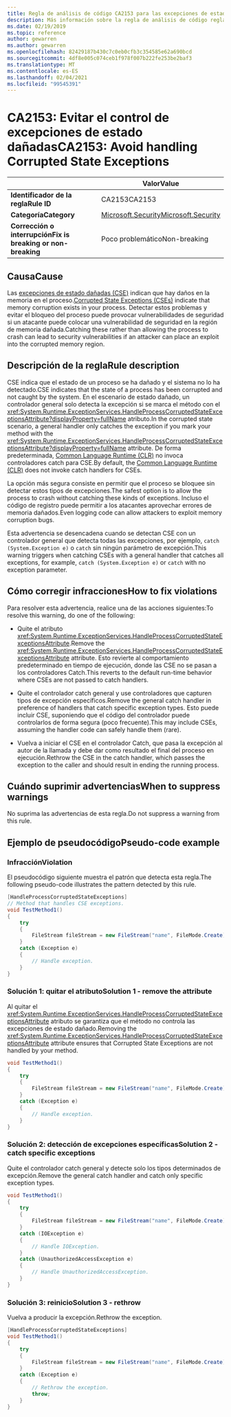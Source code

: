 ```yaml
---
title: Regla de análisis de código CA2153 para las excepciones de estado dañado (análisis de código)
description: Más información sobre la regla de análisis de código regla de análisis de código CA2153 para las excepciones de estado dañado
ms.date: 02/19/2019
ms.topic: reference
author: gewarren
ms.author: gewarren
ms.openlocfilehash: 82429187b430c7c0eb0cfb3c354585e62a690bcd
ms.sourcegitcommit: 4df8e005c074ceb1f978f007b222fe253be2baf3
ms.translationtype: MT
ms.contentlocale: es-ES
ms.lasthandoff: 02/04/2021
ms.locfileid: "99545391"
---
```

# <a name="ca2153-avoid-handling-corrupted-state-exceptions"></a><span data-ttu-id="716e3-103">CA2153: Evitar el control de excepciones de estado dañadas</span><span class="sxs-lookup"><span data-stu-id="716e3-103">CA2153: Avoid handling Corrupted State Exceptions</span></span>

| | <span data-ttu-id="716e3-104">Valor</span><span class="sxs-lookup"><span data-stu-id="716e3-104">Value</span></span> |
|-|-|
| <span data-ttu-id="716e3-105">**Identificador de la regla**</span><span class="sxs-lookup"><span data-stu-id="716e3-105">**Rule ID**</span></span> |<span data-ttu-id="716e3-106">CA2153</span><span class="sxs-lookup"><span data-stu-id="716e3-106">CA2153</span></span>|
| <span data-ttu-id="716e3-107">**Categoría**</span><span class="sxs-lookup"><span data-stu-id="716e3-107">**Category**</span></span> |[<span data-ttu-id="716e3-108">Microsoft.Security</span><span class="sxs-lookup"><span data-stu-id="716e3-108">Microsoft.Security</span></span>](security-warnings.md)|
| <span data-ttu-id="716e3-109">**Corrección o interrupción**</span><span class="sxs-lookup"><span data-stu-id="716e3-109">**Fix is breaking or non-breaking**</span></span> |<span data-ttu-id="716e3-110">Poco problemático</span><span class="sxs-lookup"><span data-stu-id="716e3-110">Non-breaking</span></span>|

## <a name="cause"></a><span data-ttu-id="716e3-111">Causa</span><span class="sxs-lookup"><span data-stu-id="716e3-111">Cause</span></span>

<span data-ttu-id="716e3-112">Las [excepciones de estado dañadas (CSE)](/archive/msdn-magazine/2009/february/clr-inside-out-handling-corrupted-state-exceptions) indican que hay daños en la memoria en el proceso.</span><span class="sxs-lookup"><span data-stu-id="716e3-112">[Corrupted State Exceptions (CSEs)](/archive/msdn-magazine/2009/february/clr-inside-out-handling-corrupted-state-exceptions) indicate that memory corruption exists in your process.</span></span> <span data-ttu-id="716e3-113">Detectar estos problemas y evitar el bloqueo del proceso puede provocar vulnerabilidades de seguridad si un atacante puede colocar una vulnerabilidad de seguridad en la región de memoria dañada.</span><span class="sxs-lookup"><span data-stu-id="716e3-113">Catching these rather than allowing the process to crash can lead to security vulnerabilities if an attacker can place an exploit into the corrupted memory region.</span></span>

## <a name="rule-description"></a><span data-ttu-id="716e3-114">Descripción de la regla</span><span class="sxs-lookup"><span data-stu-id="716e3-114">Rule description</span></span>

<span data-ttu-id="716e3-115">CSE indica que el estado de un proceso se ha dañado y el sistema no lo ha detectado.</span><span class="sxs-lookup"><span data-stu-id="716e3-115">CSE indicates that the state of a process has been corrupted and not caught by the system.</span></span> <span data-ttu-id="716e3-116">En el escenario de estado dañado, un controlador general solo detecta la excepción si se marca el método con el <xref:System.Runtime.ExceptionServices.HandleProcessCorruptedStateExceptionsAttribute?displayProperty=fullName> atributo.</span><span class="sxs-lookup"><span data-stu-id="716e3-116">In the corrupted state scenario, a general handler only catches the exception if you mark your method with the <xref:System.Runtime.ExceptionServices.HandleProcessCorruptedStateExceptionsAttribute?displayProperty=fullName> attribute.</span></span> <span data-ttu-id="716e3-117">De forma predeterminada, [Common Language Runtime (CLR)](../../../standard/clr.md) no invoca controladores catch para CSE.</span><span class="sxs-lookup"><span data-stu-id="716e3-117">By default, the [Common Language Runtime (CLR)](../../../standard/clr.md) does not invoke catch handlers for CSEs.</span></span>

<span data-ttu-id="716e3-118">La opción más segura consiste en permitir que el proceso se bloquee sin detectar estos tipos de excepciones.</span><span class="sxs-lookup"><span data-stu-id="716e3-118">The safest option is to allow the process to crash without catching these kinds of exceptions.</span></span> <span data-ttu-id="716e3-119">Incluso el código de registro puede permitir a los atacantes aprovechar errores de memoria dañados.</span><span class="sxs-lookup"><span data-stu-id="716e3-119">Even logging code can allow attackers to exploit memory corruption bugs.</span></span>

<span data-ttu-id="716e3-120">Esta advertencia se desencadena cuando se detectan CSE con un controlador general que detecta todas las excepciones, por ejemplo, `catch (System.Exception e)` o `catch` sin ningún parámetro de excepción.</span><span class="sxs-lookup"><span data-stu-id="716e3-120">This warning triggers when catching CSEs with a general handler that catches all exceptions, for example, `catch (System.Exception e)` or `catch` with no exception parameter.</span></span>

## <a name="how-to-fix-violations"></a><span data-ttu-id="716e3-121">Cómo corregir infracciones</span><span class="sxs-lookup"><span data-stu-id="716e3-121">How to fix violations</span></span>

<span data-ttu-id="716e3-122">Para resolver esta advertencia, realice una de las acciones siguientes:</span><span class="sxs-lookup"><span data-stu-id="716e3-122">To resolve this warning, do one of the following:</span></span>

- <span data-ttu-id="716e3-123">Quite el atributo <xref:System.Runtime.ExceptionServices.HandleProcessCorruptedStateExceptionsAttribute>.</span><span class="sxs-lookup"><span data-stu-id="716e3-123">Remove the <xref:System.Runtime.ExceptionServices.HandleProcessCorruptedStateExceptionsAttribute> attribute.</span></span> <span data-ttu-id="716e3-124">Esto revierte al comportamiento predeterminado en tiempo de ejecución, donde las CSE no se pasan a los controladores Catch.</span><span class="sxs-lookup"><span data-stu-id="716e3-124">This reverts to the default run-time behavior where CSEs are not passed to catch handlers.</span></span>

- <span data-ttu-id="716e3-125">Quite el controlador catch general y use controladores que capturen tipos de excepción específicos.</span><span class="sxs-lookup"><span data-stu-id="716e3-125">Remove the general catch handler in preference of handlers that catch specific exception types.</span></span> <span data-ttu-id="716e3-126">Esto puede incluir CSE, suponiendo que el código del controlador puede controlarlos de forma segura (poco frecuente).</span><span class="sxs-lookup"><span data-stu-id="716e3-126">This may include CSEs, assuming the handler code can safely handle them (rare).</span></span>

- <span data-ttu-id="716e3-127">Vuelva a iniciar el CSE en el controlador Catch, que pasa la excepción al autor de la llamada y debe dar como resultado el final del proceso en ejecución.</span><span class="sxs-lookup"><span data-stu-id="716e3-127">Rethrow the CSE in the catch handler, which passes the exception to the caller and should result in ending the running process.</span></span>

## <a name="when-to-suppress-warnings"></a><span data-ttu-id="716e3-128">Cuándo suprimir advertencias</span><span class="sxs-lookup"><span data-stu-id="716e3-128">When to suppress warnings</span></span>

<span data-ttu-id="716e3-129">No suprima las advertencias de esta regla.</span><span class="sxs-lookup"><span data-stu-id="716e3-129">Do not suppress a warning from this rule.</span></span>

## <a name="pseudo-code-example"></a><span data-ttu-id="716e3-130">Ejemplo de pseudocódigo</span><span class="sxs-lookup"><span data-stu-id="716e3-130">Pseudo-code example</span></span>

### <a name="violation"></a><span data-ttu-id="716e3-131">Infracción</span><span class="sxs-lookup"><span data-stu-id="716e3-131">Violation</span></span>

<span data-ttu-id="716e3-132">El pseudocódigo siguiente muestra el patrón que detecta esta regla.</span><span class="sxs-lookup"><span data-stu-id="716e3-132">The following pseudo-code illustrates the pattern detected by this rule.</span></span>

```csharp
[HandleProcessCorruptedStateExceptions]
// Method that handles CSE exceptions.
void TestMethod1()
{
    try
    {
        FileStream fileStream = new FileStream("name", FileMode.Create);
    }
    catch (Exception e)
    {
        // Handle exception.
    }
}
```

### <a name="solution-1---remove-the-attribute"></a><span data-ttu-id="716e3-133">Solución 1: quitar el atributo</span><span class="sxs-lookup"><span data-stu-id="716e3-133">Solution 1 - remove the attribute</span></span>

<span data-ttu-id="716e3-134">Al quitar el <xref:System.Runtime.ExceptionServices.HandleProcessCorruptedStateExceptionsAttribute> atributo se garantiza que el método no controla las excepciones de estado dañado.</span><span class="sxs-lookup"><span data-stu-id="716e3-134">Removing the <xref:System.Runtime.ExceptionServices.HandleProcessCorruptedStateExceptionsAttribute> attribute ensures that Corrupted State Exceptions are not handled by your method.</span></span>

```csharp
void TestMethod1()
{
    try
    {
        FileStream fileStream = new FileStream("name", FileMode.Create);
    }
    catch (Exception e)
    {
        // Handle exception.
    }
}
```

### <a name="solution-2---catch-specific-exceptions"></a><span data-ttu-id="716e3-135">Solución 2: detección de excepciones específicas</span><span class="sxs-lookup"><span data-stu-id="716e3-135">Solution 2 - catch specific exceptions</span></span>

<span data-ttu-id="716e3-136">Quite el controlador catch general y detecte solo los tipos determinados de excepción.</span><span class="sxs-lookup"><span data-stu-id="716e3-136">Remove the general catch handler and catch only specific exception types.</span></span>

```csharp
void TestMethod1()
{
    try
    {
        FileStream fileStream = new FileStream("name", FileMode.Create);
    }
    catch (IOException e)
    {
        // Handle IOException.
    }
    catch (UnauthorizedAccessException e)
    {
        // Handle UnauthorizedAccessException.
    }
}
```

### <a name="solution-3---rethrow"></a><span data-ttu-id="716e3-137">Solución 3: reinicio</span><span class="sxs-lookup"><span data-stu-id="716e3-137">Solution 3 - rethrow</span></span>

<span data-ttu-id="716e3-138">Vuelva a producir la excepción.</span><span class="sxs-lookup"><span data-stu-id="716e3-138">Rethrow the exception.</span></span>

```csharp
[HandleProcessCorruptedStateExceptions]
void TestMethod1()
{
    try
    {
        FileStream fileStream = new FileStream("name", FileMode.Create);
    }
    catch (Exception e)
    {
        // Rethrow the exception.
        throw;
    }
}
```
